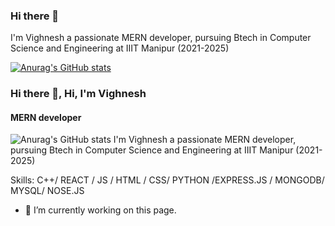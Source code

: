 ### Hi there 👋

<!--
**Makireddyvighnesh/Makireddyvighnesh** is a ✨ _special_ ✨ repository because its `README.md` (this file) appears on your GitHub profile.

Here are some ideas to get you started:

- 🔭 I’m currently working on ...
- 🌱 I’m currently learning ...
- 👯 I’m looking to collaborate on ...
- 🤔 I’m looking for help with ...
- 💬 Ask me about ...
- 📫 How to reach me: ...
- 😄 Pronouns: ...
- ⚡ Fun fact: ...
-->

I'm Vighnesh a passionate MERN developer, pursuing Btech in Computer Science and Engineering at IIIT Manipur (2021-2025)

[![Anurag's GitHub stats](https://github-readme-stats.vercel.app/api?username=Makireddyvighnesh)](https://github.com/anuraghazra/github-readme-stats)

### Hi there 👋, Hi, I'm Vighnesh
#### MERN developer
![Anurag's GitHub stats](https://github-readme-stats.vercel.app/api?username=anuraghazra&show_icons=true&theme=radical)
I'm Vighnesh a passionate MERN developer, pursuing Btech in Computer Science and Engineering at IIIT Manipur (2021-2025)

Skills: C++/ REACT / JS / HTML / CSS/ PYTHON /EXPRESS.JS / MONGODB/ MYSQL/ NOSE.JS

- 🔭 I’m currently working on this page. 




